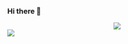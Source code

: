 ### Hi there 👋

<!--
**shahzodr/shahzodr** is a ✨ _special_ ✨ repository because its `README.md` (this file) appears on your GitHub profile.

Here are some ideas to get you started:

- 🔭 I’m currently working on ...
- 🌱 I’m currently learning ...
- 👯 I’m looking to collaborate on ...
- 🤔 I’m looking for help with ...
- 💬 Ask me about ...
- 📫 How to reach me: ...
- 😄 Pronouns: ...
- ⚡ Fun fact: ...
-->

<div align="center" style="display: flex;justify-content: center;align-items: center; flex-direction:column;width:100%">
<img src="https://github-readme-stats.vercel.app/api?username=shahzodr&show_icons=true&count_private=true&hide_border=true?layout=compact" align="left" />
</div>
<div align="center">
<img src="https://github-readme-stats.vercel.app/api/top-langs/?username=shahzodr&hide_border=true&layout=compact" align="left" />  
</div>
<br/>  
<br/>
